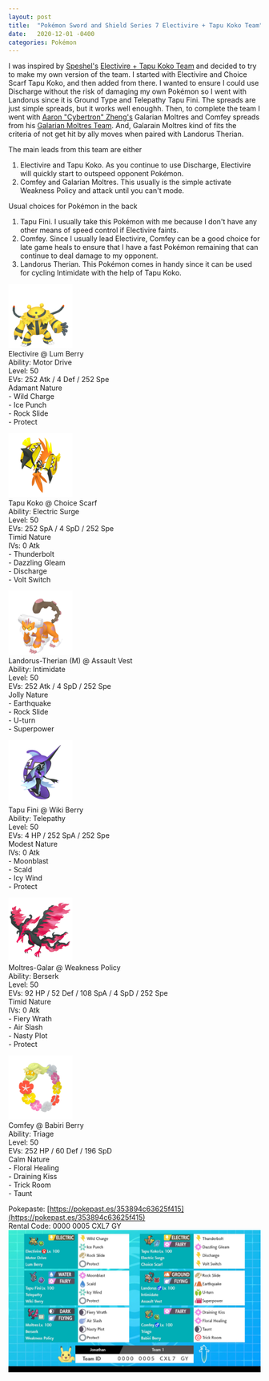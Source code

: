 ```yaml
---
layout: post
title:  "Pokémon Sword and Shield Series 7 Electivire + Tapu Koko Team"
date:   2020-12-01 -0400
categories: Pokémon
---
```

<link rel="stylesheet" href="/assets/pokemon.css">

I was inspired by [Speshel's](https://twitter.com/Speshel_) [Electivire + Tapu Koko Team](https://pokepast.es/e70d6b6db540a6fa) and decided to try to make my own version of the team. I started with Electivire and Choice Scarf Tapu Koko, and then added from there. I wanted to ensure I could use Discharge without the risk of damaging my own Pokémon so I went with Landorus since it is Ground Type and Telepathy Tapu Fini. The spreads are just simple spreads, but it works well enoughh. Then, to complete the team I went with [Aaron "Cybertron" Zheng's](https://twitter.com/CybertronVGC) Galarian Moltres and Comfey spreads from his [Galarian Moltres Team](https://pokepast.es/8a7a376329035cf1). And, Galarain Moltres kind of fits the criteria of not get hit by ally moves when paired with Landorus Therian.

The main leads from this team are either
1. Electivire and Tapu Koko. As you continue to use Discharge, Electivire will quickly start to outspeed opponent Pokémon.
2. Comfey and Galarian Moltres. This usually is the simple activate Weakness Policy and attack until you can't mode.

Usual choices for Pokémon in the back
1. Tapu Fini. I usually take this Pokémon with me because I don't have any other means of speed control if Electivire faints.
2. Comfey. Since I usually lead Electivire, Comfey can be a good choice for late game heals to ensure that I have a fast Pokémon remaining that can continue to deal damage to my opponent.
3. Landorus Therian. This Pokémon comes in handy since it can be used for cycling Intimidate with the help of Tapu Koko.

![Electivire](/images/pokemon/sprites/466-electivire.png) <br>
Electivire @ Lum Berry <br>
Ability: Motor Drive <br>
Level: 50 <br>
EVs: 252 Atk / 4 Def / 252 Spe <br>
Adamant Nature <br>
\- Wild Charge <br>
\- Ice Punch <br>
\- Rock Slide <br>
\- Protect <br>

![Tapu Koko](/images/pokemon/sprites/785-tapu-koko.png) <br>
Tapu Koko @ Choice Scarf <br>
Ability: Electric Surge <br>
Level: 50 <br>
EVs: 252 SpA / 4 SpD / 252 Spe <br>
Timid Nature <br>
IVs: 0 Atk <br>
\- Thunderbolt <br>
\- Dazzling Gleam <br>
\- Discharge <br>
\- Volt Switch <br>

![Landorus Therian](/images/pokemon/sprites/645-landorus-therian.png) <br>
Landorus-Therian (M) @ Assault Vest <br>
Ability: Intimidate <br>
Level: 50 <br>
EVs: 252 Atk / 4 SpD / 252 Spe <br>
Jolly Nature <br>
\- Earthquake <br>
\- Rock Slide <br>
\- U-turn <br>
\- Superpower <br>

![Tapu Fini](/images/pokemon/sprites/788-tapu-fini.png) <br>
Tapu Fini @ Wiki Berry <br>
Ability: Telepathy <br>
Level: 50 <br>
EVs: 4 HP / 252 SpA / 252 Spe <br>
Modest Nature <br>
IVs: 0 Atk <br>
\- Moonblast <br>
\- Scald <br>
\- Icy Wind <br>
\- Protect <br>

![Galarian Moltres](/images/pokemon/sprites/146-moltres-galarian.png) <br>
Moltres-Galar @ Weakness Policy <br>
Ability: Berserk <br>
Level: 50 <br>
EVs: 92 HP / 52 Def / 108 SpA / 4 SpD / 252 Spe <br>
Timid Nature <br>
IVs: 0 Atk <br>
\- Fiery Wrath <br>
\- Air Slash <br>
\- Nasty Plot <br>
\- Protect <br>

![Comfey](/images/pokemon/sprites/764-comfey.png) <br>
Comfey @ Babiri Berry <br>
Ability: Triage <br>
Level: 50 <br>
EVs: 252 HP / 60 Def / 196 SpD <br>
Calm Nature <br>
\- Floral Healing <br>
\- Draining Kiss <br>
\- Trick Room <br>
\- Taunt <br>


Pokepaste: [https://pokepast.es/353894c63625f415](https://pokepast.es/353894c63625f415) <br>
Rental Code: 0000 0005 CXL7 GY <br>
![Team Rental](/images/pokemon/2020_12_01_rental_team.jpg)
